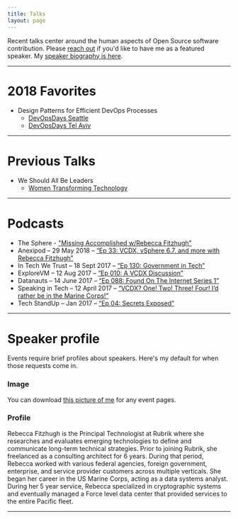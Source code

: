 ```yaml
---
title: Talks
layout: page
---
```


Recent talks center around the human aspects of Open Source software contribution. Please [reach out](mailto:rebecca@technicloud.com) if you'd like to have me as a featured speaker. My [speaker biography is here](#speaker-profile).

---

# 2018 Favorites

* Design Patterns for Efficient DevOps Processes
  * [DevOpsDays Seattle](https://www.youtube.com/watch?v=vV16e5QqOM8)
  * [DevOpsDays Tel Aviv](https://www.youtube.com/watch?v=lEUDRA_Wq0s)

---

# Previous Talks

* We Should All Be Leaders
  * [Women Transforming Technology](https://www.youtube.com/watch?v=IP9uNAyaFdU)
 
---

# Podcasts

* The Sphere - ["Missing Accomplished w/Rebecca Fitzhugh"](http://www.virtualizedgeek.com/2018/08/the-sphere-mission-accomplished-w-rebecca-fitzhugh/)
* Anexipod – 29 May 2018 – [“Ep 33: VCDX, vSphere 6.7, and more with Rebecca Fitzhugh”](https://www.anexinet.com/blog/episode-33-vcdx-vsphere-6-7-and-more-with-rebecca-fitzhugh/)
* In Tech We Trust – 18 Sept 2017 – [“Ep 130: Government in Tech”](https://www.podbean.com/media/share/pb-c588c-73d507#)
* ExploreVM – 12 Aug 2017 – [“Ep 010: A VCDX Discussion”](http://www.explorevm.com/2017/08/explorevm-podcast-episode-10-vcdx.html)
* Datanauts – 14 June 2017 – [“Ep 088: Found On The Internet Series 1”](https://packetpushers.net/podcast/datanauts-88-found-on-internet/)
* Speaking in Tech – 12 April 2017 – [“VCDX? One! Two! Three! Four! I’d rather be in the Marine Corps!”](https://www.theregister.co.uk/2017/04/12/speaking_in_tech_episode_256/?mt=1492011907313)
* Tech StandUp – Jan 2017 – [“Ep 04: Secrets Exposed”](https://nerdblurt.com/tech-stand-up-podcast-episode-4-secrets-exposed/)

---

# Speaker profile
Events require brief profiles about speakers. Here's my default for when those requests come in.

### Image
You can download [this picture of me](/assets/images/me.jpng) for any event pages.

### Profile

Rebecca Fitzhugh is the Principal Technologist at Rubrik where she researches and evaluates emerging technologies to define and communicate long-term technical strategies. Prior to joining Rubrik, she freelanced as a consulting architect for 6 years. During that period, Rebecca worked with various federal agencies, foreign government, enterprise, and service provider customers across multiple verticals. She began her career in the US Marine Corps, acting as a data systems analyst. During her 5 year service, Rebecca specialized in cryptographic systems and eventually managed a Force level data center that provided services to the entire Pacific fleet. 

---
